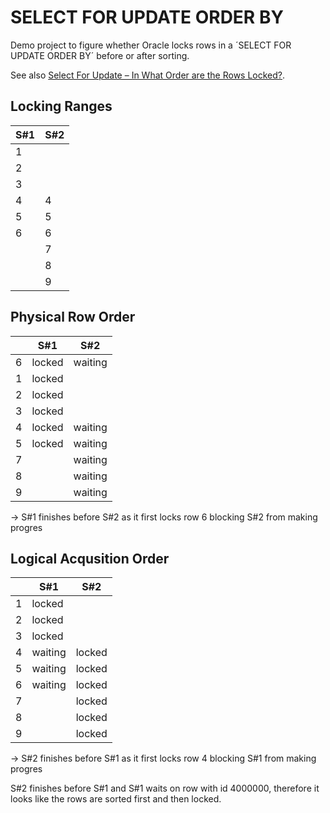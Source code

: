 SELECT FOR UPDATE ORDER BY
==========================

Demo project to figure whether Oracle locks rows in a ´SELECT FOR UPDATE ORDER BY´ before or after sorting.

See also [Select For Update – In What Order are the Rows Locked?](https://hoopercharles.wordpress.com/2011/11/21/select-for-update-in-what-order-are-the-rows-locked/).

Locking Ranges
--------------

| S#1 | S#2 |
|-----|-----|
|   1 |     |
|   2 |     |
|   3 |     |
|   4 |   4 |
|   5 |   5 |
|   6 |   6 |
|     |   7 |
|     |   8 |
|     |   9 |


Physical Row Order
------------------

|   | S#1    | S#2     |
|---|--------|---------|
| 6 | locked | waiting |
| 1 | locked |         |
| 2 | locked |         |
| 3 | locked |         |
| 4 | locked | waiting |
| 5 | locked | waiting |
| 7 |        | waiting |
| 8 |        | waiting |
| 9 |        | waiting |

-> S#1 finishes before S#2 as it first locks row 6 blocking S#2 from making progres

Logical Acqusition Order
------------------------

|   | S#1     | S#2    |
|---|---------|--------|
| 1 | locked  |        |
| 2 | locked  |        |
| 3 | locked  |        |
| 4 | waiting | locked |
| 5 | waiting | locked |
| 6 | waiting | locked |
| 7 |         | locked |
| 8 |         | locked |
| 9 |         | locked |

-> S#2 finishes before S#1 as it first locks row 4 blocking S#1 from making progres


S#2 finishes before S#1 and S#1 waits on row with id 4000000, therefore it looks like the rows are sorted first and then locked.
